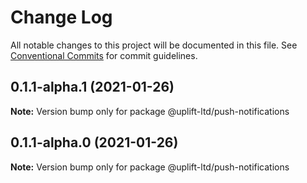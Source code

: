 # Change Log

All notable changes to this project will be documented in this file.
See [Conventional Commits](https://conventionalcommits.org) for commit guidelines.

## 0.1.1-alpha.1 (2021-01-26)

**Note:** Version bump only for package @uplift-ltd/push-notifications





## 0.1.1-alpha.0 (2021-01-26)

**Note:** Version bump only for package @uplift-ltd/push-notifications
